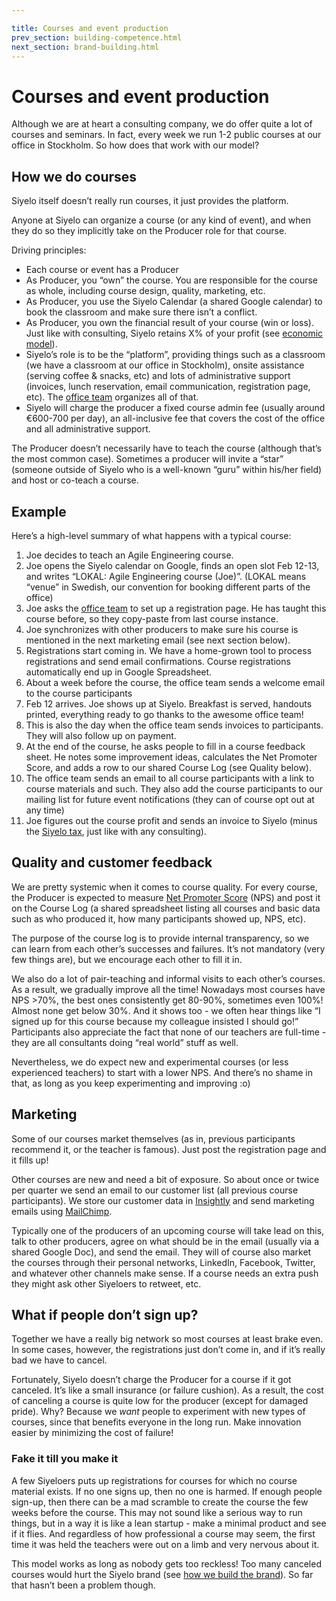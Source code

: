 ```yaml
---

title: Courses and event production
prev_section: building-competence.html
next_section: brand-building.html
---
```


# Courses and event production

Although we are at heart a consulting company, we do offer quite a lot
of courses and seminars. In fact, every week we run 1-2 public courses
at our office in Stockholm. So how does that work with our model?

## How we do courses

Siyelo itself doesn’t really run courses, it just provides the platform.

Anyone at Siyelo can organize a course (or any kind of event), and when
they do so they implicitly take on the Producer role for that course.

Driving principles:

-   Each course or event has a Producer
-   As Producer, you “own” the course. You are responsible for the
    course as whole, including course design, quality, marketing, etc.
-   As Producer, you use the Siyelo Calendar (a shared Google calendar)
    to book the classroom and make sure there isn’t a conflict.
-   As Producer, you own the financial result of your course (win
    or loss). Just like with consulting, Siyelo retains X% of your
    profit (see [economic model](economic-model.html)).
-   Siyelo’s role is to be the “platform”, providing things such as a
    classroom (we have a classroom at our office in Stockholm), onsite
    assistance (serving coffee & snacks, etc) and lots of administrative
    support (invoices, lunch reservation, email communication,
    registration page, etc). The [office team](office-team.html)
    organizes all of that.
-   Siyelo will charge the producer a fixed course admin fee (usually
    around €600-700 per day), an all-inclusive fee that covers the cost
    of the office and all administrative support.

The Producer doesn’t necessarily have to teach the course (although
that’s the most common case). Sometimes a producer will invite a “star”
(someone outside of Siyelo who is a well-known “guru” within his/her
field) and host or co-teach a course.

## Example

Here’s a high-level summary of what happens with a typical course:

1.  Joe decides to teach an Agile Engineering course.
2.  Joe opens the Siyelo calendar on Google, finds an open slot Feb
    12-13, and writes “LOKAL: Agile Engineering course (Joe)”. (LOKAL
    means “venue” in Swedish, our convention for booking different parts
    of the office)
3.  Joe asks the [office team](office-team.html) to set up a
    registration page. He has taught this course before, so they
    copy-paste from last course instance.
4.  Joe synchronizes with other producers to make sure his course is
    mentioned in the next marketing email (see next section below).
5.  Registrations start coming in. We have a home-grown tool to process
    registrations and send email confirmations. Course registrations
    automatically end up in Google Spreadsheet.
6.  About a week before the course, the office team sends a welcome
    email to the course participants
7.  Feb 12 arrives. Joe shows up at Siyelo. Breakfast is served,
    handouts printed, everything ready to go thanks to the awesome
    office team!
8.  This is also the day when the office team sends invoices
    to participants. They will also follow up on payment.
9.  At the end of the course, he asks people to fill in a course
    feedback sheet. He notes some improvement ideas, calculates the Net
    Promoter Score, and adds a row to our shared Course Log (see
    Quality below).
10. The office team sends an email to all course participants with a
    link to course materials and such. They also add the course
    participants to our mailing list for future event notifications
    (they can of course opt out at any time)
11. Joe figures out the course profit and sends an invoice to Siyelo
    (minus the [Siyelo tax](economic-model.html), just like with
    any consulting).

## Quality and customer feedback

We are pretty systemic when it comes to course quality. For every
course, the Producer is expected to measure [Net Promoter
Score](http://en.wikipedia.org/wiki/Net_Promoter) (NPS) and post it on
the Course Log (a shared spreadsheet listing all courses and basic data
such as who produced it, how many participants showed up, NPS, etc).

The purpose of the course log is to provide internal transparency, so we
can learn from each other’s successes and failures. It’s not mandatory
(very few things are), but we encourage each other to fill it in.

We also do a lot of pair-teaching and informal visits to each other’s
courses. As a result, we gradually improve all the time! Nowadays most
courses have NPS &gt;70%, the best ones consistently get 80-90%,
sometimes even 100%! Almost none get below 30%. And it shows too - we
often hear things like “I signed up for this course because my colleague
insisted I should go!” Participants also appreciate the fact that none
of our teachers are full-time - they are all consultants doing “real
world” stuff as well.

Nevertheless, we do expect new and experimental courses (or less
experienced teachers) to start with a lower NPS. And there’s no shame in
that, as long as you keep experimenting and improving :o)

## Marketing

Some of our courses market themselves (as in, previous participants
recommend it, or the teacher is famous). Just post the registration page
and it fills up!

Other courses are new and need a bit of exposure. So about once or twice
per quarter we send an email to our customer list (all previous course
participants). We store our customer data in
[Insightly](https://www.insightly.com) and send marketing emails using
[MailChimp](http://mailchimp.com).

Typically one of the producers of an upcoming course will take lead on
this, talk to other producers, agree on what should be in the email
(usually via a shared Google Doc), and send the email. They will of
course also market the courses through their personal networks,
LinkedIn, Facebook, Twitter, and whatever other channels make sense. If
a course needs an extra push they might ask other Siyeloers to retweet,
etc.

## What if people don’t sign up?

Together we have a really big network so most courses at least brake
even. In some cases, however, the registrations just don’t come in, and
if it’s really bad we have to cancel.

Fortunately, Siyelo doesn’t charge the Producer for a course if it got
canceled. It’s like a small insurance (or failure cushion). As a result,
the cost of canceling a course is quite low for the producer (except for
damaged pride). Why? Because we *want* people to experiment with new
types of courses, since that benefits everyone in the long run. Make
innovation easier by minimizing the cost of failure!

### Fake it till you make it

A few Siyeloers puts up registrations for courses for which no course
material exists. If no one signs up, then no one is harmed. If enough
people sign-up, then there can be a mad scramble to create the course
the few weeks before the course. This may not sound like a serious way
to run things, but in a way it is like a lean startup - make a minimal
product and see if it flies. And regardless of how professional a course
may seem, the first time it was held the teachers were out on a limb and
very nervous about it.

This model works as long as nobody gets too reckless! Too many canceled
courses would hurt the Siyelo brand (see [how we build the
brand](brand-building)). So far that hasn’t been a problem though.
